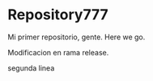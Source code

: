 # Repository777
Mi primer repositorio, gente. Here we go.

Modificacion en rama release.

segunda linea